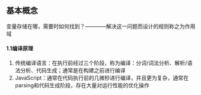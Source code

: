## 基本概念
变量存储在哪，需要时如何找到？————解决这一问题而设计的规则称之为作用域

#### 1.1编译原理
1. 传统编译语言：在执行前经过三个阶段，称为编译：分词/词法分析、解析/语法分析、代码生成；通常是在构建之前进行编译
2. JavaScript：通常在代码执行前的几微秒进行编译，并且更为复杂，通常在parsing和代码生成阶段，存在大量对运行性能的优化操作

